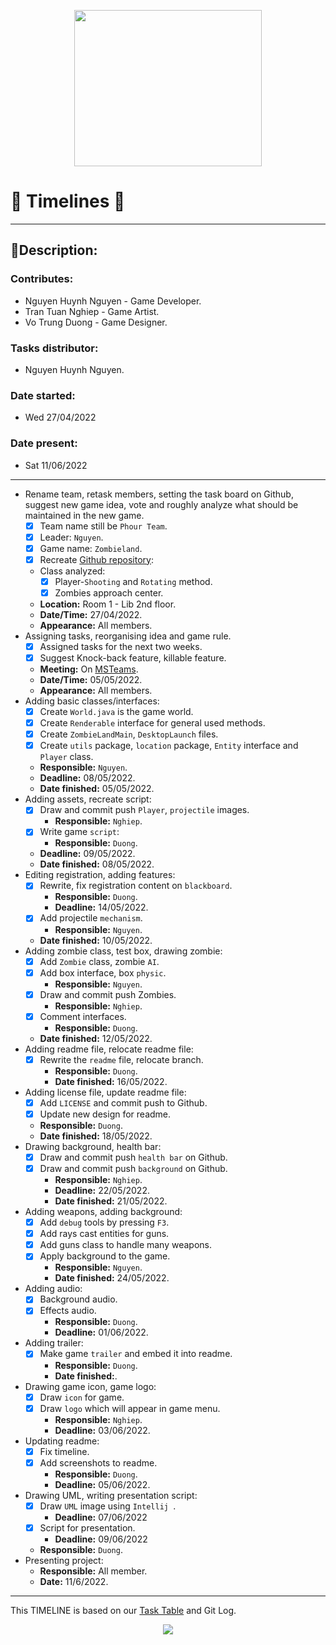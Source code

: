 <p align="center">
<img src ="https://user-images.githubusercontent.com/99407775/170820470-d7093d3d-0d8d-41ac-b5d0-fecaa6f793df.gif" width="300" height="250" />
</p>

# 📅 Timelines 📅

---
## 📑Description:

### Contributes:
 - Nguyen Huynh Nguyen - Game Developer.
 - Tran Tuan Nghiep - Game Artist.
 - Vo Trung Duong - Game Designer.

### Tasks distributor: 
- Nguyen Huynh Nguyen.
### Date started: 
 - Wed 27/04/2022 
### Date present:
 - Sat 11/06/2022
---
- Rename team, retask members, setting the task board on Github, suggest new game idea, vote and roughly analyze what should be maintained in the new game.
    - [x] Team name still be `Phour Team`.
    - [x] Leader: `Nguyen`.
    - [x] Game name: `Zombieland`.
    - [x] Recreate [Github repository](https://github.com/PlayerNguyen/ZombieLand):
    - Class analyzed:
        - [x] Player-`Shooting` and `Rotating` method.
        - [x] Zombies approach center.
    - **Location:** Room 1 - Lib 2nd floor.
    - **Date/Time:** 27/04/2022.
    - **Appearance:** All members.
- Assigning tasks, reorganising idea and game rule.
    - [x] Assigned tasks for the next two weeks.
    - [x] Suggest Knock-back feature, killable feature.
    - **Meeting:** On [MSTeams](https://teams.microsoft.com/l/team/19%3aeKkO6mZdgjmUwMPQlUDVVQ9SxeB6TPQAKjFwk3CwYss1%40thread.tacv2/conversations?groupId=797254db-2fe9-4dd0-8756-d4045856e172&tenantId=a7380202-eb54-415a-9b66-4d9806cfab42).
    - **Date/Time:** 05/05/2022.
    - **Appearance:** All members.
- Adding basic classes/interfaces:
    - [x] Create `World.java` is the game world.
    - [x] Create `Renderable` interface for general used methods.
    - [x] Create `ZombieLandMain`, `DesktopLaunch` files.
    - [x] Create `utils` package, `location` package, `Entity` interface and `Player` class.
    - **Responsible:** `Nguyen`.
    - **Deadline:** 08/05/2022.
    - **Date finished:** 05/05/2022.
- Adding assets, recreate script:
    - [x] Draw and commit push `Player`, `projectile` images.
        - **Responsible:** `Nghiep`.
    - [x] Write game `script`:
        - **Responsible:** `Duong`.
    - **Deadline:** 09/05/2022.
    - **Date finished:** 08/05/2022.
- Editing registration, adding features:
    - [x] Rewrite, fix registration content on `blackboard`.
        - **Responsible:** `Duong`.
        - **Deadline:** 14/05/2022.
    - [x] Add projectile `mechanism`.
        - **Responsible:** `Nguyen`.
    - **Date finished:** 10/05/2022.
- Adding zombie class, test box, drawing zombie:
    - [x] Add `Zombie` class, zombie `AI`.
    - [x] Add box interface, box `physic`.
        - **Responsible:** `Nguyen`.
    - [x] Draw and commit push Zombies.
        - **Responsible:** `Nghiep`.
    - [x] Comment interfaces.
        - **Responsible:** `Duong`.
    - **Date finished:** 12/05/2022.
- Adding readme file, relocate readme file:
    - [x] Rewrite the `readme` file, relocate branch.
        - **Responsible:** `Duong`.
        - **Date finished:** 16/05/2022.
- Adding license file, update readme file:
    - [x] Add `LICENSE` and commit push to Github.
    - [x] Update new design for readme.
    - **Responsible:** `Duong`.
    - **Date finished:** 18/05/2022.
- Drawing background, health bar:
    - [x] Draw and commit push `health bar` on Github.
    - [x] Draw and commit push `background` on Github.
        - **Responsible:** `Nghiep`.
        - **Deadline:** 22/05/2022.
        - **Date finished:** 21/05/2022.
- Adding weapons, adding background:
  - [x] Add ``debug`` tools by pressing ``F3``.
  - [x] Add rays cast entities for guns.
  - [x] Add guns class to handle many weapons.
  - [x] Apply background to the game.
    - **Responsible:** `Nguyen`.
    - **Date finished:** 24/05/2022.
- Adding audio:
  - [x] Background audio.
  - [x] Effects audio.
    - **Responsible:** `Duong`.
    - **Deadline:** 01/06/2022.
- Adding trailer:
  - [x] Make game ``trailer`` and embed it into readme.
    - **Responsible:** `Duong`.
    - **Date finished:**.
- Drawing game icon, game logo:
  - [x] Draw ``icon`` for game.
  - [x] Draw ``logo`` which will appear in game menu.
    - **Responsible:** `Nghiep`.
    - **Deadline:** 03/06/2022.
- Updating readme:
    - [x] Fix timeline.
    - [x] Add screenshots to readme.
        - **Responsible:** `Duong`.
        - **Deadline:** 05/06/2022.
- Drawing UML, writing presentation script:
    - [x] Draw `UML` image using `Intellij `.
        - **Deadline:** 07/06/2022
    - [x] Script for presentation.
        - **Deadline:** 09/06/2022
    - **Responsible:** `Duong`.
- Presenting project:
    - **Responsible:** All member.
    - **Date:** 11/6/2022.

---

This TIMELINE is based on our [Task Table](https://github.com/users/PlayerNguyen/projects/4/views/1?fbclid=IwAR3A6Q1ztovuoBTyxv7-P2RTmIs9roIPNqN_b8DAG33_HrjPAMb9eiZGIaQ) and Git Log.

<p align="center">
<img src ="https://user-images.githubusercontent.com/99407775/170933879-8d26d82f-e30f-46b0-9fe8-52d25cdad401.gif" />
</p>
